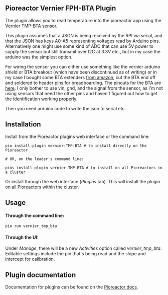 ## Pioreactor Vernier FPH-BTA Plugin

The plugin allows you to read temperature into the pioreactor app using the Vernier TMP-BTA sensor.

This plugin assumes that a JSON is being received by the RPI via serial, and that the JSON has keys A0-A5 representing voltages read by Arduino pins. Alternatively one might use some kind of ADC that can use 5V power to supply the sensor but still transmit over I2C at 3.3V etc., but in my case the arduino was the simplest option.

For wiring the sensor you can either use something like the vernier arduino shield or BTA breakout (which have been discontinued as of writing) or in my case I bought some BTA extenders [from amazon](https://www.amazon.co.uk/dp/B08CTWK13F?ref=ppx_yo2ov_dt_b_fed_asin_title), cut the BTA end off and soldered to header pins for breadboarding.
The pinouts for the BTA are [here](https://learn.sparkfun.com/tutorials/vernier-shield-hookup-guide/vernier-shield-pin-out-and-configuration).
I only bother to use vin, gnd, and the signal from the sensor, as I'm not using sensors that need the other pins and haven't figured out how to get the identification working properly.

Then you need arduino code to write the json to serial etc.

## Installation

Install from the Pioreactor plugins web interface or the command line:

```
pio install-plugin vernier-TMP-BTA # to install directly on the Pioreactor

# OR, on the leader's command line:

pios install-plugin vernier-TMP-BTA # to install on all Pioreactors in a cluster
```

Or install through the web interface (_Plugins_ tab). This will install the plugin on all Pioreactors within the cluster.

## Usage

#### Through the command line:
```
pio run vernier_tmp_bta
```

#### Through the UI:

Under _Manage_, there will be a new _Activities_ option called _vernier_tmp_bta_. Editable settings include the pin that's being read and the slope and intercept for calibration. 

## Plugin documentation

Documentation for plugins can be found on the [Pioreactor docs](https://docs.pioreactor.com/developer-guide/intro-plugins).
